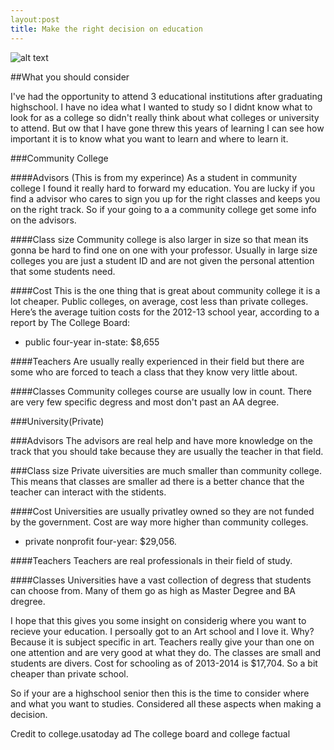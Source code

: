 ```yaml
---
layout:post
title: Make the right decision on education
---
```


![alt text](http://studymagazine.com/wp-content/uploads/2010/11/College-vs-University.jpg)

##What you should consider

I've had the opportunity to attend 3 educational institutions after graduating highschool. I have no idea what I wanted to study so I didnt know what to look for as a college so didn't really think about what colleges or university to attend. But ow that I have gone threw this years of learning I can see how important it is to know what you want to learn and where to learn it.


###Community College

####Advisors
(This is from my experince) As a student in community college I found it really hard to forward my education. You are lucky if you find a advisor who cares to sign you up for the right classes and keeps you on the right track. So if your going to a a community college get some info on the advisors. 

####Class size
Community college is also larger in size so that mean its gonna be hard to find one on one with your professor. Usually in large size colleges you are just a student ID and are  not given the personal attention that some students need.

####Cost
This is the one thing that is great about community college it is a lot cheaper. Public colleges, on average, cost less than private colleges. Here’s the average tuition costs for the 2012-13 school year, according to a report by The College Board:

* public four-year in-state: $8,655

####Teachers
Are usually really experienced in their field but there are some who are forced to teach a class that they know very little about. 

####Classes
Community colleges course are usually low in count. There are very few specific degress and most don't past an AA degree.

###University(Private)

###Advisors
The advisors are real help and have more knowledge on the track that you should take because they are usually the teacher in that field.

###Class size 
Private uiversities are much smaller than community college. This means that classes are smaller ad there is a better chance that the teacher can interact with the stidents.

####Cost
Universities are usually privatley owned so they are not funded by the government. Cost are way more higher than community colleges.

* private nonprofit four-year: $29,056.

####Teachers
Teachers are real professionals in their field of study. 

####Classes
Universities have a vast collection of degress that students can choose from. Many of them go as high as Master Degree and BA dregree.

I hope that this gives you some insight on considerig where you want to recieve your education. I persoally got to an Art school and I love it. Why? Because it is subject specific in art. Teachers really give your than one on one attention and are very good at what they do. The classes are small and students are divers. Cost for schooling as of 2013-2014 is $17,704. So a bit cheaper than private school. 

So if your are a highschool senior then this is the time to consider where and what you want to studies. Considered all these aspects when making a decision. 

Credit to college.usatoday ad The college board and college factual
